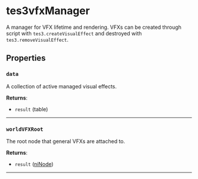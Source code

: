 # tes3vfxManager

A manager for VFX lifetime and rendering. VFXs can be created through script with `tes3.createVisualEffect` and destroyed with `tes3.removeVisualEffect`.

## Properties

### `data`

A collection of active managed visual effects.

**Returns**:

* `result` (table)

***

### `worldVFXRoot`

The root node that general VFXs are attached to.

**Returns**:

* `result` ([niNode](../../types/niNode))

***

